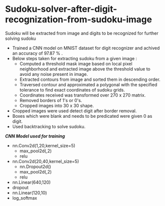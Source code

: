 # Sudoku-solver-after-digit-recognization-from-sudoku-image

Sudoku will be extracted from image and digits to be recognized for further solving sudoku

- Trained a CNN model on MNIST dataset for digit recognizer and achived an accuracy of 97.87 % .
- Below steps taken for extracting sudoku from a given image :
  - Computed a threshold mask image based on local pixel neighborhood and extracted image above the threshold value to avoid any noise present in image.
  - Extracted contours from image and sorted them in descending order.
  - Traversed contour and approximated a polygonal with the specified tolerance to find exact coordinates of sudoku grids.
  - Coordinates received was transformed over 270 x 270 matrix.
  - Removed borders of 1's or 0's.
  - Cropped images into 30 x 30 shape.
- Cropped images were used detect digit after border removal.
- Boxes which were blank and needs to be predicated were given 0 as digit.
- Used backtracking to solve sudoku.

***CNN Model used for training***

- nn.Conv2d(1,20,kernel_size=5)
  - max_pool2d(,2)
  - relu
- nn.Conv2d(20,40,kernel_size=5)
  - nn.Dropout2d()
  - max_pool2d(,2)
  - relu
- nn.Linear(640,120)
- dropout
- nn.Linear(120,10)
- log_softmax

